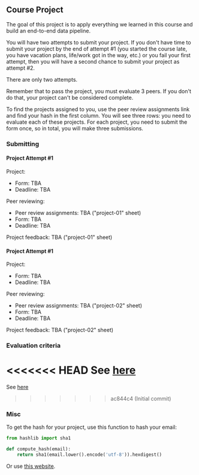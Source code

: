 ## Course Project

The goal of this project is to apply everything we learned
in this course and build an end-to-end data pipeline.

You will have two attempts to submit your project. If you don't have 
time to submit your project by the end of attempt #1 (you started the 
course late, you have vacation plans, life/work got in the way, etc.)
or you fail your first attempt, 
then you will have a second chance to submit your project as attempt
#2. 

There are only two attempts.

Remember that to pass the project, you must evaluate 3 peers. If you don't do that,
your project can't be considered complete.

To find the projects assigned to you, use the peer review assignments link 
and find your hash in the first column. You will see three rows: you need to evaluate 
each of these projects. For each project, you need to submit the form once,
so in total, you will make three submissions. 


### Submitting

#### Project Attempt #1

Project:

* Form: TBA
* Deadline: TBA

Peer reviewing:

* Peer review assignments: TBA ("project-01" sheet)
* Form: TBA
* Deadline: TBA

Project feedback: TBA ("project-01" sheet)


#### Project Attempt #1

Project:

* Form: TBA
* Deadline: TBA

Peer reviewing:

* Peer review assignments: TBA ("project-02" sheet)
* Form: TBA
* Deadline: TBA

Project feedback: TBA ("project-02" sheet)



### Evaluation criteria

<<<<<<< HEAD
See [here](../../projects/README.md)
=======
See [here](../../week_7_project/README.md)
>>>>>>> ac844c4 (Initial commit)


### Misc

To get the hash for your project, use this function to hash your email:

```python
from hashlib import sha1

def compute_hash(email):
    return sha1(email.lower().encode('utf-8')).hexdigest()
```

Or use [this website](http://www.sha1-online.com/). 
